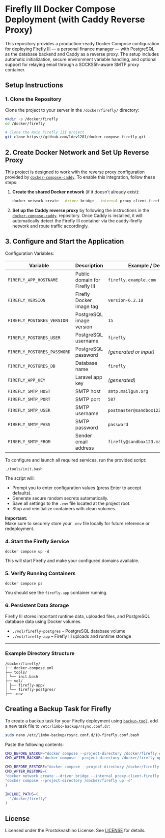 # Firefly III Docker Compose Deployment (with Caddy Reverse Proxy)

This repository provides a production-ready Docker Compose configuration for deploying [Firefly III](https://firefly-iii.org) — a personal finance manager — with PostgreSQL as the database backend and Caddy as a reverse proxy. The setup includes automatic initialization, secure environment variable handling, and optional support for relaying email through a SOCKS5h-aware SMTP proxy container.

## Setup Instructions

### 1. Clone the Repository

Clone the project to your server in the `/docker/firefly/` directory:

```bash
mkdir -p /docker/firefly
cd /docker/firefly

# Clone the main Firefly III project
git clone https://github.com/ldev1281/docker-compose-firefly.git .
```
## 2. Create Docker Network and Set Up Reverse Proxy

This project is designed to work with the reverse proxy configuration provided by [`docker-compose-caddy`](https://github.com/ldev1281/docker-compose-caddy). To enable this integration, follow these steps:

1. **Create the shared Docker network** (if it doesn't already exist):

   ```bash
   docker network create --driver bridge --internal proxy-client-firefly
   ```
2. **Set up the Caddy reverse proxy** by following the instructions in the [`docker-compose-caddy`](https://github.com/ldev1281/docker-compose-caddy). repository.
   Once Caddy is installed, it will automatically detect the Firefly III container via the caddy-firefly network and route traffic accordingly.

## 3. Configure and Start the Application

Configuration Variables:

| Variable                         | Description                                | Example / Default                          |
|----------------------------------|--------------------------------------------|--------------------------------------------|
| `FIREFLY_APP_HOSTNAME`           | Public domain for Firefly III              | `firefly.example.com`                      |
| `FIREFLY_VERSION`                | Firefly Docker image tag                   | `version-6.2.18`                           |
| `FIREFLY_POSTGRES_VERSION`       | PostgreSQL image version                   | `15`                                       |
| `FIREFLY_POSTGRES_USER`          | PostgreSQL username                        | `firefly`                                  |
| `FIREFLY_POSTGRES_PASSWORD`      | PostgreSQL password                        | *(generated or input)*                     |
| `FIREFLY_POSTGRES_DB`            | Database name                              | `firefly`                                  |
| `FIREFLY_APP_KEY`                | Laravel app key                            | *(generated)*                              |
| `FIREFLY_SMTP_HOST`              | SMTP host                                  | `smtp.mailgun.org`                         |
| `FIREFLY_SMTP_PORT`              | SMTP port                                  | `587`                                      |
| `FIREFLY_SMTP_USER`              | SMTP username                              | `postmaster@sandbox123.mailgun.org`        |
| `FIREFLY_SMTP_PASS`              | SMTP password                              | `password`                                 |
| `FIREFLY_SMTP_FROM`              | Sender email address                       | `firefly@sandbox123.mailgun.org`           |

To configure and launch all required services, run the provided script:

    ./tools/init.bash

The script will:

- Prompt you to enter configuration values (press Enter to accept defaults).
- Generate secure random secrets automatically.
- Save all settings to the `.env` file located at the project root.
- Stop and reinitialize containers with clean volumes.

**Important:**  
Make sure to securely store your `.env` file locally for future reference or redeployment.


### 4. Start the Firefly Service

```
docker compose up -d
```

This will start Firefly and make your configured domains available.

### 5. Verify Running Containers

```
docker compose ps
```

You should see the `firefly-app` container running.

### 6. Persistent Data Storage

Firefly III stores important runtime data, uploaded files, and PostgreSQL database data using Docker volumes.

- `./vol/firefly-postgres` – PostgreSQL database volume
- `./vol/firefly-app` – Firefly III uploads and runtime storage

---

### Example Directory Structure

```
/docker/firefly/
├── docker-compose.yml
├── tools/
│ └── init.bash
├── vol/
│ ├── firefly-app/
│ └── firefly-postgres/ 
├── .env 
```


## Creating a Backup Task for Firefly

To create a backup task for your Firefly deployment using [`backup-tool`](https://github.com/jordimock/backup-tool), add a new task file to `/etc/limbo-backup/rsync.conf.d/`:

```bash
sudo nano /etc/limbo-backup/rsync.conf.d/10-firefly.conf.bash
```

Paste the following contents:

```bash
CMD_BEFORE_BACKUP="docker compose --project-directory /docker/firefly down"
CMD_AFTER_BACKUP="docker compose --project-directory /docker/firefly up -d"

CMD_BEFORE_RESTORE="docker compose --project-directory /docker/firefly down || true"
CMD_AFTER_RESTORE=(
"docker network create --driver bridge --internal proxy-client-firefly || true"
"docker compose --project-directory /docker/firefly up -d"
)

INCLUDE_PATHS=(
  "/docker/firefly"
)
```
## License

Licensed under the Prostokvashino License. See [LICENSE](LICENSE) for details.
